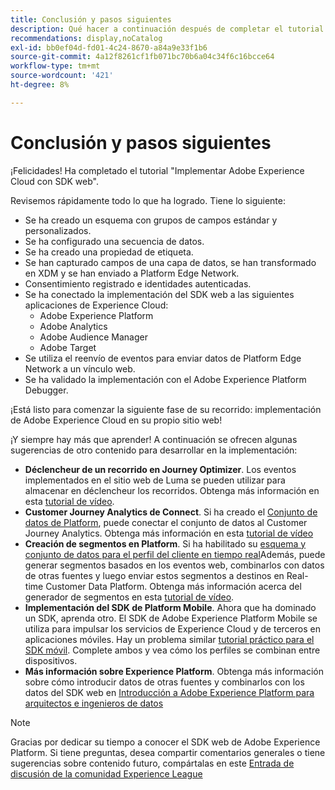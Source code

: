 ```yaml
---
title: Conclusión y pasos siguientes
description: Qué hacer a continuación después de completar el tutorial
recommendations: display,noCatalog
exl-id: bb0ef04d-fd01-4c24-8670-a84a9e33f1b6
source-git-commit: 4a12f8261cf1fb071bc70b6a04c34f6c16bcce64
workflow-type: tm+mt
source-wordcount: '421'
ht-degree: 8%

---
```


# Conclusión y pasos siguientes

¡Felicidades! Ha completado el tutorial &quot;Implementar Adobe Experience Cloud con SDK web&quot;.

Revisemos rápidamente todo lo que ha logrado. Tiene lo siguiente:

* Se ha creado un esquema con grupos de campos estándar y personalizados.
* Se ha configurado una secuencia de datos.
* Se ha creado una propiedad de etiqueta.
* Se han capturado campos de una capa de datos, se han transformado en XDM y se han enviado a Platform Edge Network.
* Consentimiento registrado e identidades autenticadas.
* Se ha conectado la implementación del SDK web a las siguientes aplicaciones de Experience Cloud:
   * Adobe Experience Platform
   * Adobe Analytics
   * Adobe Audience Manager
   * Adobe Target
* Se utiliza el reenvío de eventos para enviar datos de Platform Edge Network a un vínculo web.
* Se ha validado la implementación con el Adobe Experience Platform Debugger.

¡Está listo para comenzar la siguiente fase de su recorrido: implementación de Adobe Experience Cloud en su propio sitio web!

¡Y siempre hay más que aprender! A continuación se ofrecen algunas sugerencias de otro contenido para desarrollar en la implementación:


* **Déclencheur de un recorrido en Journey Optimizer**. Los eventos implementados en el sitio web de Luma se pueden utilizar para almacenar en déclencheur los recorridos. Obtenga más información en esta [tutorial de vídeo](https://experienceleague.adobe.com/docs/journey-optimizer-learn/tutorials/create-journeys/use-case-transactional-journey.html?lang=es).
* **Customer Journey Analytics de Connect**. Si ha creado el [Conjunto de datos de Platform](setup-experience-platform.md), puede conectar el conjunto de datos al Customer Journey Analytics. Obtenga más información en esta [tutorial de vídeo](https://experienceleague.adobe.com/docs/customer-journey-analytics-learn/tutorials/connecting-customer-journey-analytics-to-data-sources-in-platform.html?lang=es)
* **Creación de segmentos en Platform**. Si ha habilitado su [esquema y conjunto de datos para el perfil del cliente en tiempo real](setup-experience-platform.md)Además, puede generar segmentos basados en los eventos web, combinarlos con datos de otras fuentes y luego enviar estos segmentos a destinos en Real-time Customer Data Platform. Obtenga más información acerca del generador de segmentos en esta [tutorial de vídeo](https://experienceleague.adobe.com/docs/platform-learn/tutorials/segments/create-segments.html).
* **Implementación del SDK de Platform Mobile**. Ahora que ha dominado un SDK, aprenda otro. El SDK de Adobe Experience Platform Mobile se utiliza para impulsar los servicios de Experience Cloud y de terceros en aplicaciones móviles. Hay un problema similar [tutorial práctico para el SDK móvil](https://experienceleague.adobe.com/docs/platform-learn/implement-mobile-sdk/overview.html?lang=es). Complete ambos y vea cómo los perfiles se combinan entre dispositivos.
* **Más información sobre Experience Platform**. Obtenga más información sobre cómo introducir datos de otras fuentes y combinarlos con los datos del SDK web en [Introducción a Adobe Experience Platform para arquitectos e ingenieros de datos](https://experienceleague.adobe.com/docs/platform-learn/getting-started-for-data-architects-and-data-engineers/overview.html?lang=es)


>[!NOTE]
>
>Gracias por dedicar su tiempo a conocer el SDK web de Adobe Experience Platform. Si tiene preguntas, desea compartir comentarios generales o tiene sugerencias sobre contenido futuro, compártalas en este [Entrada de discusión de la comunidad Experience League](https://experienceleaguecommunities.adobe.com/t5/adobe-experience-platform-launch/tutorial-discussion-implement-adobe-experience-cloud-with-web/td-p/444996)
